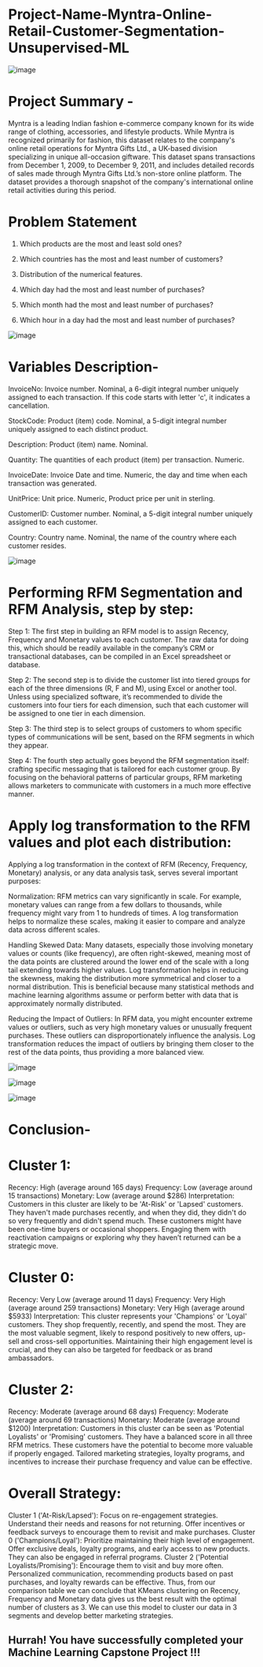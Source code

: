 # Project-Name-Myntra-Online-Retail-Customer-Segmentation-Unsupervised-ML

![image](https://github.com/user-attachments/assets/8ee5a16c-07d7-4535-afcc-f23ab1040933)

# Project Summary -
Myntra is a leading Indian fashion e-commerce company known for its wide range of clothing, accessories, and lifestyle products. While Myntra is recognized primarily for fashion, this dataset relates to the company's online retail operations for Myntra Gifts Ltd., a UK-based division specializing in unique all-occasion giftware. This dataset spans transactions from December 1, 2009, to December 9, 2011, and includes detailed records of sales made through Myntra Gifts Ltd.’s non-store online platform. The dataset provides a thorough snapshot of the company's international online retail activities during this period.

# Problem Statement
1. Which products are the most and least sold ones?

2. Which countries has the most and least number of customers?

3. Distribution of the numerical features.

4. Which day had the most and least number of purchases?

5. Which month had the most and least number of purchases?

6. Which hour in a day had the most and least number of purchases?

![image](https://github.com/user-attachments/assets/79016cfa-7ed8-4cd1-8c09-87818de0b482)

# Variables Description-

InvoiceNo: Invoice number. Nominal, a 6-digit integral number uniquely assigned to each transaction. If this code starts with letter 'c', it indicates a cancellation.

StockCode: Product (item) code. Nominal, a 5-digit integral number uniquely assigned to each distinct product.

Description: Product (item) name. Nominal.

Quantity: The quantities of each product (item) per transaction. Numeric.

InvoiceDate: Invoice Date and time. Numeric, the day and time when each transaction was generated.

UnitPrice: Unit price. Numeric, Product price per unit in sterling.

CustomerID: Customer number. Nominal, a 5-digit integral number uniquely assigned to each customer.

Country: Country name. Nominal, the name of the country where each customer resides.

![image](https://github.com/user-attachments/assets/46dc35bc-6abe-41ad-8b3a-e5e1fd70a1f3)

# Performing RFM Segmentation and RFM Analysis, step by step:

Step 1:
The first step in building an RFM model is to assign Recency, Frequency and Monetary values to each customer. The raw data for doing this, which should be readily available in the company’s CRM or transactional databases, can be compiled in an Excel spreadsheet or database.

Step 2:
The second step is to divide the customer list into tiered groups for each of the three dimensions (R, F and M), using Excel or another tool. Unless using specialized software, it’s recommended to divide the customers into four tiers for each dimension, such that each customer will be assigned to one tier in each dimension.

Step 3:
The third step is to select groups of customers to whom specific types of communications will be sent, based on the RFM segments in which they appear.

Step 4:
The fourth step actually goes beyond the RFM segmentation itself: crafting specific messaging that is tailored for each customer group. By focusing on the behavioral patterns of particular groups, RFM marketing allows marketers to communicate with customers in a much more effective manner.

# Apply log transformation to the RFM values and plot each distribution:

Applying a log transformation in the context of RFM (Recency, Frequency, Monetary) analysis, or any data analysis task, serves several important purposes:

Normalization: RFM metrics can vary significantly in scale. For example, monetary values can range from a few dollars to thousands, while frequency might vary from 1 to hundreds of times. A log transformation helps to normalize these scales, making it easier to compare and analyze data across different scales.

Handling Skewed Data: Many datasets, especially those involving monetary values or counts (like frequency), are often right-skewed, meaning most of the data points are clustered around the lower end of the scale with a long tail extending towards higher values. Log transformation helps in reducing the skewness, making the distribution more symmetrical and closer to a normal distribution. This is beneficial because many statistical methods and machine learning algorithms assume or perform better with data that is approximately normally distributed.

Reducing the Impact of Outliers: In RFM data, you might encounter extreme values or outliers, such as very high monetary values or unusually frequent purchases. These outliers can disproportionately influence the analysis. Log transformation reduces the impact of outliers by bringing them closer to the rest of the data points, thus providing a more balanced view.

![image](https://github.com/user-attachments/assets/1339c1b6-bf8e-4dbb-b391-544113d40542)

![image](https://github.com/user-attachments/assets/df69e3a8-17e9-4a6f-9aad-8f9c5d422b9d)

![image](https://github.com/user-attachments/assets/5b3b6afe-11f9-42ff-af72-16587cf54529)

# Conclusion-

# Cluster 1:

Recency: High (average around 165 days)
Frequency: Low (average around 15 transactions)
Monetary: Low (average around $286)
Interpretation: Customers in this cluster are likely to be 'At-Risk' or 'Lapsed' customers. They haven't made purchases recently, and when they did, they didn't do so very frequently and didn't spend much. These customers might have been one-time buyers or occasional shoppers. Engaging them with reactivation campaigns or exploring why they haven’t returned can be a strategic move.

# Cluster 0:

Recency: Very Low (average around 11 days)
Frequency: Very High (average around 259 transactions)
Monetary: Very High (average around $5933)
Interpretation: This cluster represents your 'Champions' or 'Loyal' customers. They shop frequently, recently, and spend the most. They are the most valuable segment, likely to respond positively to new offers, up-sell and cross-sell opportunities. Maintaining their high engagement level is crucial, and they can also be targeted for feedback or as brand ambassadors.

# Cluster 2:

Recency: Moderate (average around 68 days)
Frequency: Moderate (average around 69 transactions)
Monetary: Moderate (average around $1200)
Interpretation: Customers in this cluster can be seen as 'Potential Loyalists' or 'Promising' customers. They have a balanced score in all three RFM metrics. These customers have the potential to become more valuable if properly engaged. Tailored marketing strategies, loyalty programs, and incentives to increase their purchase frequency and value can be effective.

# Overall Strategy:

Cluster 1 ('At-Risk/Lapsed'): Focus on re-engagement strategies. Understand their needs and reasons for not returning. Offer incentives or feedback surveys to encourage them to revisit and make purchases.
Cluster 0 ('Champions/Loyal'): Prioritize maintaining their high level of engagement. Offer exclusive deals, loyalty programs, and early access to new products. They can also be engaged in referral programs.
Cluster 2 ('Potential Loyalists/Promising'): Encourage them to visit and buy more often. Personalized communication, recommending products based on past purchases, and loyalty rewards can be effective.
Thus, from our comparison table we can conclude that KMeans clustering on Recency, Frequency and Monetary data gives us the best result with the optimal number of clusters as 3. We can use this model to cluster our data in 3 segments and develop better marketing strategies.

## Hurrah! You have successfully completed your Machine Learning Capstone Project !!!




